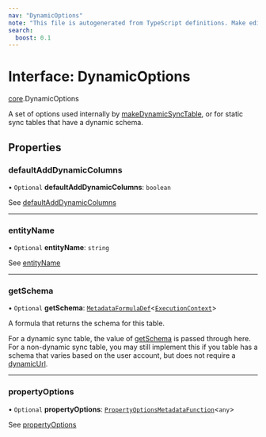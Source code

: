 ```yaml
---
nav: "DynamicOptions"
note: "This file is autogenerated from TypeScript definitions. Make edits to the comments in the TypeScript file and then run `make docs` to regenerate this file."
search:
  boost: 0.1
---
```

# Interface: DynamicOptions

[core](../modules/core.md).DynamicOptions

A set of options used internally by [makeDynamicSyncTable](../functions/core.makeDynamicSyncTable.md), or for static
sync tables that have a dynamic schema.

## Properties

### defaultAddDynamicColumns

• `Optional` **defaultAddDynamicColumns**: `boolean`

See [defaultAddDynamicColumns](core.DynamicSyncTableOptions.md#defaultadddynamiccolumns)

___

### entityName

• `Optional` **entityName**: `string`

See [entityName](core.DynamicSyncTableOptions.md#entityname)

___

### getSchema

• `Optional` **getSchema**: [`MetadataFormulaDef`](../types/core.MetadataFormulaDef.md)<[`ExecutionContext`](core.ExecutionContext.md)\>

A formula that returns the schema for this table.

For a dynamic sync table, the value of [getSchema](core.DynamicSyncTableOptions.md#getschema)
is passed through here. For a non-dynamic sync table, you may still implement
this if you table has a schema that varies based on the user account, but
does not require a [dynamicUrl](core.SyncBase.md#dynamicurl).

___

### propertyOptions

• `Optional` **propertyOptions**: [`PropertyOptionsMetadataFunction`](../types/core.PropertyOptionsMetadataFunction.md)<`any`\>

See [propertyOptions](core.DynamicSyncTableOptions.md#propertyoptions)
